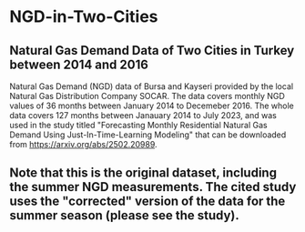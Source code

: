 # NGD-in-Two-Cities
## Natural Gas Demand Data of Two Cities in Turkey between 2014 and 2016
Natural Gas Demand (NGD) data of Bursa and Kayseri provided by the local Natural Gas Distribution Company SOCAR. 
The data covers monthly NGD values of 36 months between January 2014 to Decemeber 2016.
The whole data covers 127 months between Janauary 2014 to July 2023, and was used in the study titled "Forecasting Monthly Residential Natural Gas Demand Using Just-In-Time-Learning Modeling" that can be downloaded from https://arxiv.org/abs/2502.20989. 

## Note that this is the original dataset, including the summer NGD measurements. The cited study uses the "corrected" version of the data for the summer season (please see the study).
